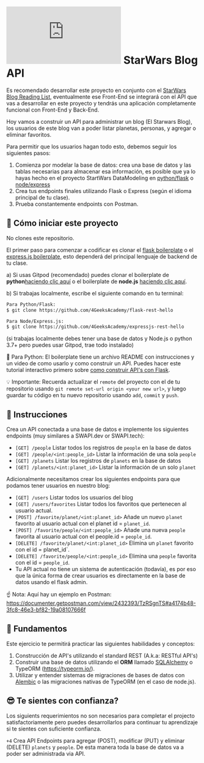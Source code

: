 # ![alt text](https://assets.breatheco.de/apis/img/images.php?blob&random&cat=icon&tags=breathecode,32) StarWars Blog API

Es recomendado desarrollar este proyecto en conjunto con el [StarWars Blog Reading List](https://github.com/breatheco-de/exercise-starwars-blog-reading-list), eventualmente ese Front-End se integrará con el API que vas a desarrollar en este proyecto y tendrás una aplicación completamente funcional con Front-End y Back-End.

Hoy vamos a construir un API para administrar un blog (El Starwars Blog), los usuarios de este blog van a poder listar planetas, personas, y agregar o eliminar favoritos.

Para permitir que los usuarios hagan todo esto, debemos seguir los siguientes pasos:

1. Comienza por modelar la base de datos: crea una base de datos y las tablas necesarias para almacenar esa información, es posible que ya lo hayas hecho en el proyecto StartWars DataModeling en [python/flask](https://github.com/breatheco-de/exercise-starwars-data-modeling) o [node/express](https://github.com/breatheco-de/starwars-data-model-typeorm-node)
2. Crea tus endpoints finales utilizando Flask o Express (según el idioma principal de tu clase).
3. Prueba constantemente endpoints con Postman.

## 🌱  Cómo iniciar este proyecto

No clones este repositorio.

El primer paso para comenzar a codificar es clonar el [flask boilerplate](https://github.com/4GeeksAcademy/flask-rest-hello) o el [express.js boilerplate](https://github.com/breatheco-de/starwars-data-model-typeorm-node), esto dependerá del principal lenguaje de backend de tu clase.

a) Si usas Gitpod (recomendado) puedes clonar el boilerplate de **python**[haciendo clic aquí](https://github.com/4GeeksAcademy/flask-rest-hello) o el boilerplate de **node.js** [haciendo clic aquí](https://github.com/4GeeksAcademy/expressjs-rest-hello).

b) Si trabajas localmente, escribe el siguiente comando en tu terminal: 
```sh
Para Python/Flask:
$ git clone https://github.com/4GeeksAcademy/flask-rest-hello

Para Node/Express.js:
$ git clone https://github.com/4GeeksAcademy/expressjs-rest-hello
```
(si trabajas localmente debes tener una base de datos y Node.js o python 3.7+ pero puedes usar Gitpod, trae todo instalado)

🐍 Para Python: El boilerplate tiene un archivo README con instrucciones y un video de como usarlo y como construir un API. Puedes hacer este tutorial interactivo primero sobre [como construir API's con Flask](https://github.com/breatheco-de/python-flask-api-tutorial).

💡 Importante: Recuerda actualizar el `remote` del proyecto con el de tu repositorio usando `git remote set-url origin <your new url>`, y luego guardar tu código en tu nuevo repositorio usando `add`, `commit` y `push`.

## 📝 Instrucciones

Crea un API conectada a una base de datos e implemente los siguientes endpoints (muy similares a SWAPI.dev or SWAPI.tech):

- `[GET] /people` Listar todos los registros de `people` en la base de datos
- `[GET] /people/<int:people_id>` Listar la información de una sola `people`
- `[GET] /planets` Listar los registros de `planets` en la base de datos
- `[GET] /planets/<int:planet_id>` Listar la información de un solo `planet`

Adicionalmente necesitamos crear los siguientes endpoints para que podamos tener usuarios en nuestro blog:

- `[GET] /users` Listar todos los usuarios del blog 
- `[GET] /users/favorites` Listar todos los favoritos que pertenecen al usuario actual.
- `[POST] /favorite/planet/<int:planet_id>` Añade un nuevo `planet` favorito al usuario actual con el planet id = `planet_id`.
- `[POST] /favorite/people/<int:people_id>` Añade una nueva `people` favorita al usuario actual con el people.id = `people_id`.
- `[DELETE] /favorite/planet/<int:planet_id>` Elimina un `planet` favorito con el id = planet_id`.
- `[DELETE] /favorite/people/<int:people_id>` Elimina una `people` favorita con el id = `people_id`.
- Tu API actual no tiene un sistema de autenticación (todavía), es por eso que la única forma de crear usuarios es directamente en la base de datos usando el flask admin.

☝️ Nota: Aquí hay un ejemplo en Postman: 
https://documenter.getpostman.com/view/2432393/TzRSgnTS#a4174b48-3fc8-46e3-bf82-19a08107666f

## 📖 Fundamentos

Este ejercicio te permitirá practicar las siguientes habilidades y conceptos:

1. Construcción de API's utilizando el standard REST (A.k.a: RESTful API's)
2. Construir una base de datos utilizando el **ORM** llamado [SQLAlchemy](https://www.sqlalchemy.org/) o TypeORM (https://typeorm.io/).
3. Utilizar y entender sistemas de migraciones de bases de datos con [Alembic](https://alembic.sqlalchemy.org/en/latest/) o las migraciones nativas de TypeORM (en el caso de node.js).

## 😎 Te sientes con confianza?

Los siguients requerimientos no son necesarios para completar el projecto satisfactoriamente pero puedes desarrollarlos para continuar tu aprendizaje si te sientes con suficiente confianza.

`+4` Crea API Endpoints para agregar (POST), modificar (PUT) y eliminar (DELETE) `planets` y `people`. De esta manera toda la base de datos va a poder ser administrada via API.
